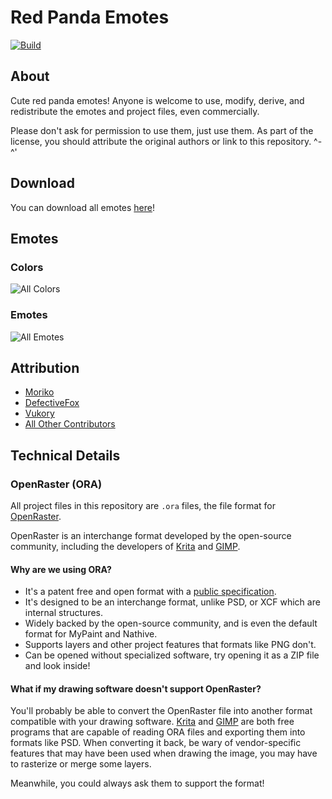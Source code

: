 # Red Panda Emotes

[![Build](https://gitlab.com/SethFalco/red-panda-emotes/badges/main/pipeline.svg)](https://gitlab.com/SethFalco/red-panda-emotes/commits/main)

## About

Cute red panda emotes! Anyone is welcome to use, modify, derive, and redistribute the emotes and project files, even commercially.

Please don't ask for permission to use them, just use them. As part of the license, you should attribute the original authors or link to this repository. ^-^'

## Download

You can download all emotes [here](https://gitlab.com/SethFalco/red-panda-emotes/-/jobs/artifacts/main/download?job=build)! 

## Emotes

### Colors

![All Colors](https://gitlab.com/SethFalco/red-panda-emotes/-/jobs/artifacts/main/raw/build/montages/colors.png?job=build)

### Emotes

![All Emotes](https://gitlab.com/SethFalco/red-panda-emotes/-/jobs/artifacts/main/raw/build/montages/emotes.png?job=build)

## Attribution

* [Moriko](https://morikomasuyoart.artstation.com/)
* [DefectiveFox](https://defectivefox.com/)
* [Vukory](https://vukory.artstation.com)
* [All Other Contributors](https://gitlab.com/SethFalco/red-panda-emotes/-/graphs/main)

## Technical Details

### OpenRaster (ORA)

All project files in this repository are `.ora` files, the file format for [OpenRaster](https://wikipedia.org/wiki/OpenRaster).

OpenRaster is an interchange format developed by the open-source community, including the developers of [Krita](https://krita.org) and [GIMP](https://www.gimp.org).

#### Why are we using ORA?

* It's a patent free and open format with a [public specification](https://www.freedesktop.org/wiki/Specifications/OpenRaster/).
* It's designed to be an interchange format, unlike PSD, or XCF which are internal structures.
* Widely backed by the open-source community, and is even the default format for MyPaint and Nathive.
* Supports layers and other project features that formats like PNG don't.
* Can be opened without specialized software, try opening it as a ZIP
file and look inside!

#### What if my drawing software doesn't support OpenRaster?

You'll probably be able to convert the OpenRaster file into another format compatible with your drawing software. [Krita](https://krita.org) and [GIMP](https://www.gimp.org) are both free programs that are capable of reading ORA files and exporting them into formats like PSD. When converting it back, be wary of vendor-specific features that may have been used when drawing the image, you may have to rasterize or merge some layers.

Meanwhile, you could always ask them to support the format!
